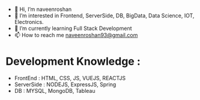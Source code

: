 - 👋 Hi, I’m naveenroshan
- 👀 I’m interested in Frontend, ServerSide, DB, BigData, Data Science, IOT, Electronics.
- 🌱 I’m currently learning Full Stack Development
- 📫 How to reach me naveenroshan93@gmail.com

# Development Knowledge : 
- FrontEnd : HTML, CSS, JS, VUEJS, REACTJS
- ServerSide : NODEJS, ExpressJS, Spring
- DB : MYSQL, MongoDB, Tableau 
